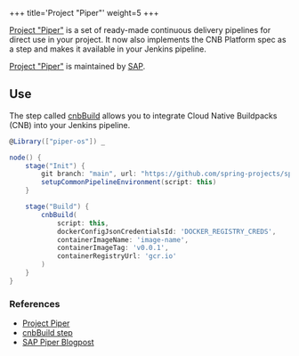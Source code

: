 +++
title='Project "Piper"'
weight=5
+++

[Project "Piper"][piper] is a set of ready-made continuous delivery pipelines for direct use in your project.
It now also implements the CNB Platform spec as a step and makes it available in your Jenkins pipeline.

[Project "Piper"][piper] is maintained by [SAP][sap].

<!--more-->

## Use

The step called [cnbBuild][cnbbuild] allows you to integrate Cloud Native Buildpacks (CNB) into your Jenkins pipeline.

```groovy
@Library(["piper-os"]) _

node() {
    stage("Init") {
        git branch: "main", url: "https://github.com/spring-projects/spring-petclinic"
        setupCommonPipelineEnvironment(script: this)
    }

    stage("Build") {
        cnbBuild(
            script: this,
            dockerConfigJsonCredentialsId: 'DOCKER_REGISTRY_CREDS',
            containerImageName: 'image-name',
            containerImageTag: 'v0.0.1',
            containerRegistryUrl: 'gcr.io'
        )
    }
}
```

### References

- [Project Piper][piper]
- [cnbBuild step][cnbbuild]
- [SAP Piper Blogpost][blogpost]

[sap]: https://www.sap.com/
[piper]: https://www.project-piper.io/
[cnbbuild]: https://www.project-piper.io/steps/cnbBuild/
[blogpost]: https://medium.com/buildpacks/support-for-cloud-native-buildpacks-in-jenkins-656330156e77
